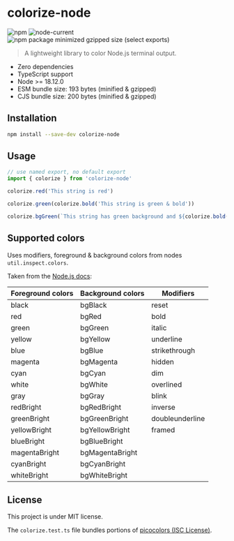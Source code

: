# colorize-node

![npm](https://img.shields.io/npm/v/colorize-node)
![node-current](https://img.shields.io/node/v/colorize-node)
![npm package minimized gzipped size (select exports)](https://img.shields.io/bundlejs/size/colorize-node?exports=colorize)

> A lightweight library to color Node.js terminal output.

- Zero dependencies
- TypeScript support
- Node >= 18.12.0
- ESM bundle size: 193 bytes (minified & gzipped)
- CJS bundle size: 200 bytes (minified & gzipped)

## Installation

```sh
npm install --save-dev colorize-node
```

## Usage

```js
// use named export, no default export
import { colorize } from 'colorize-node'

colorize.red('This string is red')

colorize.green(colorize.bold('This string is green & bold'))

colorize.bgGreen(`This string has green background and ${colorize.bold('this string is bold')}`)
```

## Supported colors

Uses modifiers, foreground & background colors from nodes `util.inspect.colors`.

Taken from the [Node.js docs](https://nodejs.org/api/util.html#customizing-utilinspect-colors):

| Foreground colors | Background colors | Modifiers       |
| ----------------- | ----------------- | --------------- |
| black             | bgBlack           | reset           |
| red               | bgRed             | bold            |
| green             | bgGreen           | italic          |
| yellow            | bgYellow          | underline       |
| blue              | bgBlue            | strikethrough   |
| magenta           | bgMagenta         | hidden          |
| cyan              | bgCyan            | dim             |
| white             | bgWhite           | overlined       |
| gray              | bgGray            | blink           |
| redBright         | bgRedBright       | inverse         |
| greenBright       | bgGreenBright     | doubleunderline |
| yellowBright      | bgYellowBright    | framed          |
| blueBright        | bgBlueBright      |                 |
| magentaBright     | bgMagentaBright   |                 |
| cyanBright        | bgCyanBright      |                 |
| whiteBright       | bgWhiteBright     |                 |

## License

This project is under MIT license.

The `colorize.test.ts` file bundles portions of [picocolors (ISC License)](https://github.com/alexeyraspopov/picocolors).
